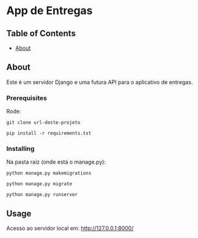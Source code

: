# App de Entregas

## Table of Contents

- [About](#about)
<!-- - [Getting Started](#getting_started)
- [Usage](#usage)
- [Contributing](../CONTRIBUTING.md) -->

## About <a name = "about"></a>

Este é um servidor Django e uma futura API para o aplicativo de entregas. 

<!-- ## Getting Started <a name = "getting_started"></a>

These instructions will get you a copy of the project up and running on your local machine for development and testing purposes. See [deployment](#deployment) for notes on how to deploy the project on a live system. -->

### Prerequisites
Rode:
```
git clone url-deste-projeto
```

```
pip install -r requirements.txt
```


### Installing
Na pasta raiz (onde está o manage.py):
```
python manage.py makemigrations 
```

```
python manage.py migrate 
```

```
python manage.py runserver 
```

## Usage <a name = "usage"></a>

Acesso ao servidor local em: http://127.0.0.1:8000/

